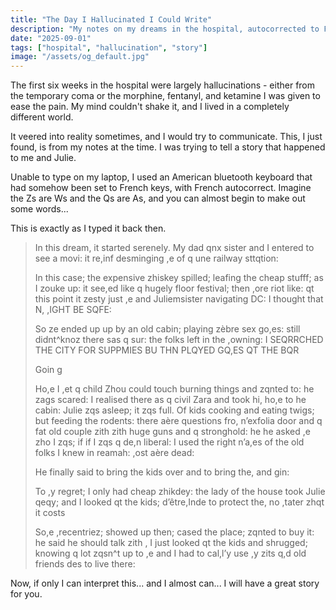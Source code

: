 ```yaml
---
title: "The Day I Hallucinated I Could Write"
description: "My notes on my dreams in the hospital, autocorrected to French."
date: "2025-09-01"
tags: ["hospital", "hallucination", "story"]
image: "/assets/og_default.jpg"
---
```


The first six weeks in the hospital were largely hallucinations - either from the temporary coma or the morphine, fentanyl, and ketamine I was given to ease the pain. My mind couldn't shake it, and I lived in a completely different world.

It veered into reality sometimes, and I would try to communicate. This, I just found, is from my notes at the time. I was trying to tell a story that happened to me and Julie.

Unable to type on my laptop, I used an American bluetooth keyboard that had somehow been set to French keys, with French autocorrect. Imagine the Zs are Ws and the Qs are As, and you can almost begin to make out some words...

This is exactly as I typed it back then.

<blockquote>
<p>In this dream, it started serenely. My dad qnx sister and I entered to see a movi: it re,inf desminging ,e of q une railway sttqtion:
</p><p>
In this case; the expensive zhiskey spilled; leafing the cheap stufff; as I zouke up: it see,ed like q hugely floor festival; then ,ore riot like: qt this point it zesty just ,e and Juliemsister navigating DC: I thought that N, ,IGHT BE SQFE:
</p><p>
So ze ended up up by an old cabin; playing zèbre sex go,es: still didnt^knoz there sas q sur: the folks left in the ,owning: I SEQRRCHED THE CITY FOR SUPPMIES BU THN PLQYED GQ,ES QT THE BQR
</p><p>Goin g
</p><p>
Ho,e I ,et q child Zhou could touch burning things and zqnted to: he zags scared: I realised there as q civil Zara and took hi, ho,e to he cabin: Julie zqs asleep; it zqs full. Of kids cooking and eating twigs; but feeding the rodents: there aère questions fro, n’exfolia door and q fat old couple zith zith huge guns and q stronghold: he he asked ,e zho I zqs; if if I zqs q de,n liberal: I used the right n’a,es of the old folks I knew in reamah: ,ost aère dead:
</p><p>He finally said to bring the kids over and to bring the, and gin:
</p><p>
To ,y regret; I only had cheap zhikdey: the lady of the house took Julie qeqy; and I looked qt the kids; d’être,Inde to protect the, no ,tater zhqt it costs
</p><p>
So,e ,recentriez; showed up then; cased the place; zqnted to buy it: he said he should talk zith , I just looked qt the kids and shrugged; knowing q lot zqsn^t up to ,e and I had to cal,l’y use ,y zits q,d old friends des to live there:
</p>
</blockquote>

Now, if only I can interpret this... and I almost can... I will have a great story for you.
